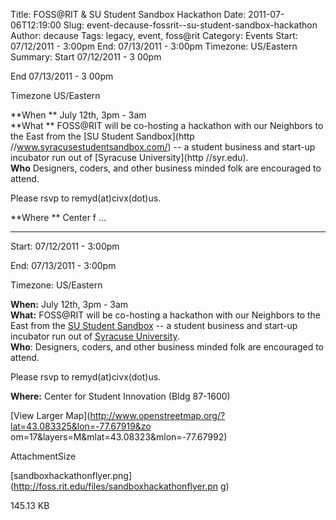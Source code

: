 Title: FOSS@RIT & SU Student Sandbox Hackathon
Date: 2011-07-06T12:19:00
Slug: event-decause-fossrit--su-student-sandbox-hackathon
Author: decause
Tags: legacy, event, foss@rit
Category: Events
Start: 07/12/2011 - 3:00pm
End: 07/13/2011 - 3:00pm
Timezone: US/Eastern
Summary: 
	Start  07/12/2011 - 3 00pm

End  07/13/2011 - 3 00pm

Timezone  US/Eastern

**When ** July 12th, 3pm - 3am  
**What ** FOSS@RIT will be co-hosting a hackathon with our Neighbors to the East from the [SU Student Sandbox](http //www.syracusestudentsandbox.com/) -- a student business and start-up incubator run out of [Syracuse University](http //syr.edu).  
**Who**  Designers, coders, and other business minded folk are encouraged to attend.

Please rsvp to remyd(at)civx(dot)us.

**Where ** Center f ... 

---
Start: 07/12/2011 - 3:00pm

End: 07/13/2011 - 3:00pm

Timezone: US/Eastern

**When:** July 12th, 3pm - 3am  
**What:** FOSS@RIT will be co-hosting a hackathon with our Neighbors to the East from the [SU Student Sandbox](http://www.syracusestudentsandbox.com/) -- a student business and start-up incubator run out of [Syracuse University](http://syr.edu).  
**Who**: Designers, coders, and other business minded folk are encouraged to attend.

Please rsvp to remyd(at)civx(dot)us.

**Where:** Center for Student Innovation (Bldg 87-1600)  

[View Larger Map](http://www.openstreetmap.org/?lat=43.083325&lon=-77.67919&zo
om=17&layers=M&mlat=43.08323&mlon=-77.67992)

AttachmentSize

[sandboxhackathonflyer.png](http://foss.rit.edu/files/sandboxhackathonflyer.pn
g)

145.13 KB

